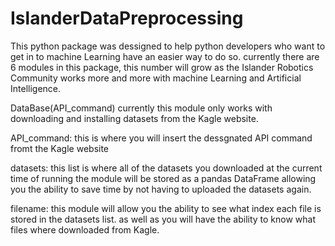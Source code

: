 # IslanderDataPreprocessing

This python package was dessigned to help python developers
who want to get in to machine Learning have an easier way to do so.
currently there are 6 modules in this package, this number will grow
as the Islander Robotics Community works more and more with machine
Learning and Artificial Intelligence.

DataBase(API_command)
currently this module only works with downloading and installing 
datasets from the Kagle website.

API_command: this is where you will insert the dessgnated API command fromt the
Kagle website

datasets: this list is where all of the datasets you downloaded at the current 
time of running the module will be stored as a pandas DataFrame
allowing you the ability to save time by not having to uploaded the datasets again.

filename: this module will allow you the ability to see what index each file is stored in 
the datasets list. as well as you will have the ability to know what files where downloaded 
from Kagle.

